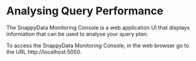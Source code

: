 # Analysing Query Performance

The SnappyData Monitoring Console is a web application UI that displays information that can be used to analyse your query plan:

To access the SnappyData Monitoring Console, in the web browser go to the URL http://localhost:5050.
